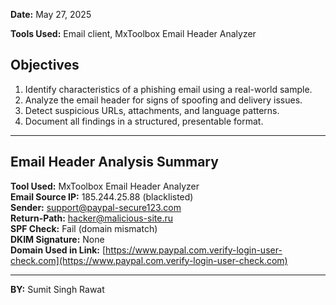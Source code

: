 **Date:** May 27, 2025

**Tools Used:** Email client, MxToolbox Email Header Analyzer

## Objectives

1. Identify characteristics of a phishing email using a real-world sample.
2. Analyze the email header for signs of spoofing and delivery issues.
3. Detect suspicious URLs, attachments, and language patterns.
4. Document all findings in a structured, presentable format.

---

## Email Header Analysis Summary

**Tool Used:** MxToolbox Email Header Analyzer  
**Email Source IP:** 185.244.25.88 (blacklisted)  
**Sender:** support@paypal-secure123.com  
**Return-Path:** hacker@malicious-site.ru  
**SPF Check:** Fail (domain mismatch)  
**DKIM Signature:** None  
**Domain Used in Link:** [https://www.paypal.com.verify-login-user-check.com](https://www.paypal.com.verify-login-user-check.com)

---

**BY:** Sumit Singh Rawat
